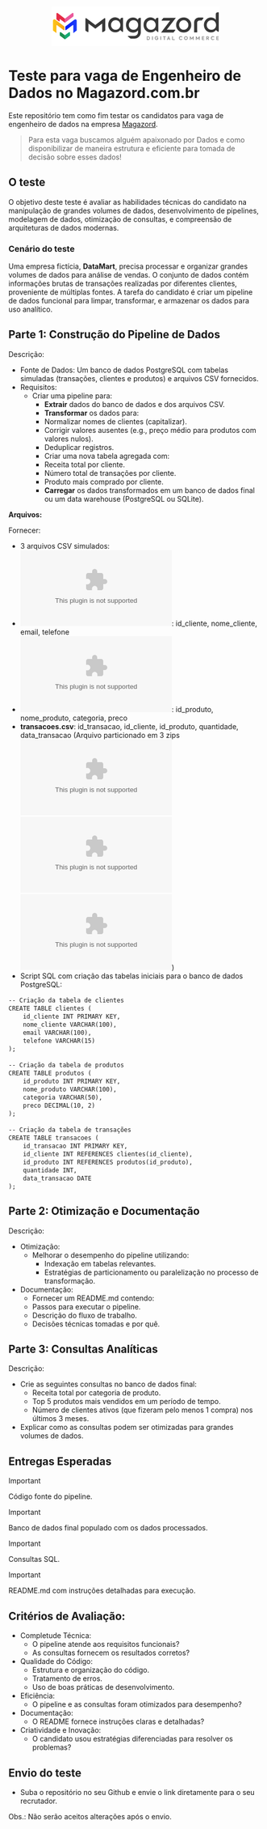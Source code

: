 <div align='center'>

![Magazord](image/logo-magazord.png)

</div>

# Teste para vaga de Engenheiro de Dados no Magazord.com.br
Este repositório tem como fim testar os candidatos para vaga de engenheiro de dados na empresa [Magazord](https://magazord.com.br).
> Para esta vaga buscamos alguém apaixonado por Dados e como disponibilizar de maneira estrutura e eficiente para tomada de decisão sobre esses dados!


## O teste

O objetivo deste teste é avaliar as habilidades técnicas do candidato na manipulação de grandes volumes de dados, desenvolvimento de pipelines, modelagem de dados, otimização de consultas, e compreensão de arquiteturas de dados modernas.

### Cenário do teste

Uma empresa fictícia, **DataMart**, precisa processar e organizar grandes volumes de dados para análise de vendas. O conjunto de dados contém informações brutas de transações realizadas por diferentes clientes, proveniente de múltiplas fontes. A tarefa do candidato é criar um pipeline de dados funcional para limpar, transformar, e armazenar os dados para uso analítico.

## Parte 1: Construção do Pipeline de Dados
Descrição:
 - Fonte de Dados: Um banco de dados PostgreSQL com tabelas simuladas (transações, clientes e produtos) e arquivos CSV fornecidos.
 - Requisitos:
   - Criar uma pipeline para:
     - **Extrair** dados do banco de dados e dos arquivos CSV.
     - **Transformar** os dados para:
      - Normalizar nomes de clientes (capitalizar).
      - Corrigir valores ausentes (e.g., preço médio para produtos com valores nulos).
      - Deduplicar registros.
     - Criar uma nova tabela agregada com:
      - Receita total por cliente.
      - Número total de transações por cliente.
      - Produto mais comprado por cliente.
     - **Carregar** os dados transformados em um banco de dados final ou um data warehouse (PostgreSQL ou SQLite).
   
**Arquivos:**

Fornecer:
 - 3 arquivos CSV simulados:
  - ![**cliente.csv**](/cliente.csv): id_cliente, nome_cliente, email, telefone
  - ![**produtos.csv**](produtos.csv): id_produto, nome_produto, categoria, preco
  - **transacoes.csv**: id_transacao, id_cliente, id_produto, quantidade, data_transacao (Arquivo particionado em 3 zips ![transacoes_1](transacoes_1.zip) ![transacoes_2](transacoes_2.zip) ![transacoes_3](transacoes_3.zip))
 - Script SQL com criação das tabelas iniciais para o banco de dados PostgreSQL:
```
-- Criação da tabela de clientes
CREATE TABLE clientes (
    id_cliente INT PRIMARY KEY,
    nome_cliente VARCHAR(100),
    email VARCHAR(100),
    telefone VARCHAR(15)
);

-- Criação da tabela de produtos
CREATE TABLE produtos (
    id_produto INT PRIMARY KEY,
    nome_produto VARCHAR(100),
    categoria VARCHAR(50),
    preco DECIMAL(10, 2)
);

-- Criação da tabela de transações
CREATE TABLE transacoes (
    id_transacao INT PRIMARY KEY,
    id_cliente INT REFERENCES clientes(id_cliente),
    id_produto INT REFERENCES produtos(id_produto),
    quantidade INT,
    data_transacao DATE
);
```

## Parte 2: Otimização e Documentação
Descrição:
 - Otimização:
   - Melhorar o desempenho do pipeline utilizando:
     - Indexação em tabelas relevantes.
     - Estratégias de particionamento ou paralelização no processo de transformação.
 - Documentação:
   - Fornecer um README.md contendo:
    - Passos para executar o pipeline.
    - Descrição do fluxo de trabalho.
    - Decisões técnicas tomadas e por quê.
  
## Parte 3: Consultas Analíticas
Descrição:
 - Crie as seguintes consultas no banco de dados final:
   - Receita total por categoria de produto.
   - Top 5 produtos mais vendidos em um período de tempo.
   - Número de clientes ativos (que fizeram pelo menos 1 compra) nos últimos 3 meses.
 - Explicar como as consultas podem ser otimizadas para grandes volumes de dados.
    
## Entregas Esperadas

> [!IMPORTANT]
> Código fonte do pipeline.

> [!IMPORTANT]
> Banco de dados final populado com os dados processados.

> [!IMPORTANT]
> Consultas SQL.

> [!IMPORTANT]
> README.md com instruções detalhadas para execução.

## Critérios de Avaliação:
 - Completude Técnica:
   - O pipeline atende aos requisitos funcionais?
   - As consultas fornecem os resultados corretos?
 - Qualidade do Código:
   - Estrutura e organização do código.
   - Tratamento de erros.
   - Uso de boas práticas de desenvolvimento.
 - Eficiência:
   - O pipeline e as consultas foram otimizados para desempenho?
 - Documentação:
   - O README fornece instruções claras e detalhadas?
 - Criatividade e Inovação:
   - O candidato usou estratégias diferenciadas para resolver os problemas?

## Envio do teste

* Suba o repositório no seu Github e envie o link diretamente para o seu recrutador.

Obs.: Não serão aceitos alterações após o envio.
